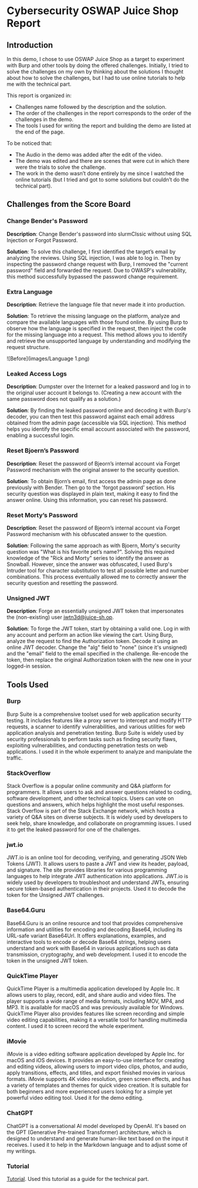 # Cybersecurity OSWAP Juice Shop Report
## Introduction

In this demo, I chose to use OSWAP Juice Shop as a target to experiment with Burp and other tools by doing the offered challenges. Initially, I tried to solve the challenges on my own by thinking about the solutions I thought about how to solve the challenges, but I had to use online tutorials to help me with the technical part.

This report is organized in:
- Challenges name followed by the description and the solution.
- The order of the challenges in the report corresponds to the order of the challenges in the demo.
- The tools I used for writing the report and building the demo are listed at the end of the page.

To be noticed that:
- The Audio in the demo was added after the edit of the video.
- The demo was edited and there are scenes that were cut in which there were the trials to solve the challenge.
- The work in the demo wasn’t done entirely by me since I watched the online tutorials (but I tried and got to some solutions but couldn’t do the technical part).

## Challenges from the Score Board

### Change Bender's Password

**Description**: Change Bender's password into slurmCIssic without using SQL Injection or Forgot Password.

**Solution**: To solve this challenge, I first identified the target’s email by analyzing the reviews. Using SQL injection, I was able to log in. Then by inspecting the password change request with Burp, I removed the "current password" field and forwarded the request. Due to OWASP's vulnerability, this method successfully bypassed the password change requirement.

### Extra Language

**Description**: Retrieve the language file that never made it into production.

**Solution**: To retrieve the missing language on the platform, analyze and compare the available languages with those found online. By using Burp to observe how the language is specified in the request, then inject the code for the missing language into a request. This method allows you to identify and retrieve the unsupported language by understanding and modifying the request structure.

![Before](images/Language 1.png)


### Leaked Access Logs

**Description**: Dumpster over the Internet for a leaked password and log in to the original user account it belongs to. (Creating a new account with the same password does not qualify as a solution.)

**Solution**: By finding the leaked password online and decoding it with Burp's decoder, you can then test this password against each email address obtained from the admin page (accessible via SQL injection). This method helps you identify the specific email account associated with the password, enabling a successful login.

### Reset Bjoern’s Password

**Description**: Reset the password of Bjeorn’s internal account via Forget Password mechanism with the original answer to the security question.

**Solution**: To obtain Bjorn’s email, first access the admin page as done previously with Bender. Then go to the 'forgot password' section. His security question was displayed in plain text, making it easy to find the answer online. Using this information, you can reset his password.

### Reset Morty’s Password

**Description**: Reset the password of Bjeorn’s internal account via Forget Password mechanism with his obfuscated answer to the question.

**Solution**: Following the same approach as with Bjoern, Morty's security question was "What is his favorite pet’s name?". Solving this required knowledge of the "Rick and Morty" series to identify the answer as Snowball. However, since the answer was obfuscated, I used Burp's Intruder tool for character substitution to test all possible letter and number combinations. This process eventually allowed me to correctly answer the security question and resetting the password.

### Unsigned JWT

**Description**: Forge an essentially unsigned JWT token that impersonates the (non-existing) user jwtn3d@juice-sh.op.

**Solution**: To forge the JWT token, start by obtaining a valid one. Log in with any account and perform an action like viewing the cart. Using Burp, analyze the request to find the Authorization token. Decode it using an online JWT decoder. Change the "alg" field to "none" (since it's unsigned) and the "email" field to the email specified in the challenge. Re-encode the token, then replace the original Authorization token with the new one in your logged-in session.

## Tools Used

### Burp

Burp Suite is a comprehensive toolset used for web application security testing. It includes features like a proxy server to intercept and modify HTTP requests, a scanner to identify vulnerabilities, and various utilities for web application analysis and penetration testing. Burp Suite is widely used by security professionals to perform tasks such as finding security flaws, exploiting vulnerabilities, and conducting penetration tests on web applications. I used it in the whole experiment to analyze and manipulate the traffic.

### StackOverflow

Stack Overflow is a popular online community and Q&A platform for programmers. It allows users to ask and answer questions related to coding, software development, and other technical topics. Users can vote on questions and answers, which helps highlight the most useful responses. Stack Overflow is part of the Stack Exchange network, which hosts a variety of Q&A sites on diverse subjects. It is widely used by developers to seek help, share knowledge, and collaborate on programming issues. I used it to get the leaked password for one of the challenges.

### jwt.io

JWT.io is an online tool for decoding, verifying, and generating JSON Web Tokens (JWT). It allows users to paste a JWT and view its header, payload, and signature. The site provides libraries for various programming languages to help integrate JWT authentication into applications. JWT.io is widely used by developers to troubleshoot and understand JWTs, ensuring secure token-based authentication in their projects. Used it to decode the token for the Unsigned JWT challenges.

### Base64.Guru

Base64.Guru is an online resource and tool that provides comprehensive information and utilities for encoding and decoding Base64, including its URL-safe variant Base64Url. It offers explanations, examples, and interactive tools to encode or decode Base64 strings, helping users understand and work with Base64 in various applications such as data transmission, cryptography, and web development. I used it to encode the token in the unsigned JWT token.

### QuickTime Player

QuickTime Player is a multimedia application developed by Apple Inc. It allows users to play, record, edit, and share audio and video files. The player supports a wide range of media formats, including MOV, MP4, and MP3. It is available for macOS and was previously available for Windows. QuickTime Player also provides features like screen recording and simple video editing capabilities, making it a versatile tool for handling multimedia content. I used it to screen record the whole experiment.

### iMovie

iMovie is a video editing software application developed by Apple Inc. for macOS and iOS devices. It provides an easy-to-use interface for creating and editing videos, allowing users to import video clips, photos, and audio, apply transitions, effects, and titles, and export finished movies in various formats. iMovie supports 4K video resolution, green screen effects, and has a variety of templates and themes for quick video creation. It is suitable for both beginners and more experienced users looking for a simple yet powerful video editing tool. Used it for the demo editing.

### ChatGPT
ChatGPT is a conversational AI model developed by OpenAI. It's based on the GPT (Generative Pre-trained Transformer) architecture, which is designed to understand and generate human-like text based on the input it receives. I used it to help in the Markdown language and to adjust some of my writings.

### Tutorial

[Tutorial](https://www.youtube.com/watch?v=y12QNP2pWN0). Used this tutorial as a guide for the technical part.



